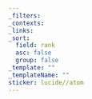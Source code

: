 ```yaml
---
_filters: 
_contexts: 
_links: 
_sort:
  field: rank
  asc: false
  group: false
_template: ""
_templateName: ""
sticker: lucide//atom
---
```

